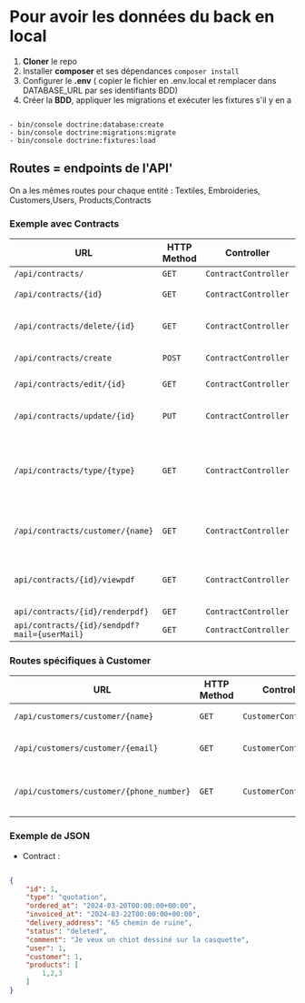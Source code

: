 # Pour avoir les données du back en local

1. **Cloner** le repo
2. Installer **composer** et ses dépendances ` composer install `
3. Configurer le **.env** ( copier le fichier en .env.local et remplacer dans DATABASE_URL par ses identifiants BDD)
4. Créer la **BDD**, appliquer les migrations et exécuter les fixtures s'il y en a

```shell

- bin/console doctrine:database:create
- bin/console doctrine:migrations:migrate
- bin/console doctrine:fixtures:load

```

## Routes = endpoints de l'API'

On a les mêmes routes pour chaque entité : Textiles, Embroideries, Customers,Users, Products,Contracts

### Exemple avec Contracts

| URL | HTTP Method | Controller  | Method | Comments |
|--|--|--|--|--|
| `/api/contracts/` | `GET` | `ContractController` | `index` | liste des contrats|
| `/api/contracts/{id}` | `GET` | `ContractController` |`show`| voir un contrat depuis son id id=integer |
| `/api/contracts/delete/{id}` | `GET` | `ContractController` |`delete`| effacer un contrat depuis son id id=integer |
| `/api/contracts/create` | `POST` | `ContractController` |`create`| créer un nouveau contrat|
| `/api/contracts/edit/{id}` | `GET` | `ContractController` |`edit`| voir les infos du contrat à modifier id=integer |
| `/api/contracts/update/{id}` | `PUT` | `ContractController` |`update`| envoyer les infos du contrat à modifier id=integer |
| `/api/contracts/type/{type}` | `GET` | `ContractController` || afficher que les contrats de type quotation/invoice ou order type=quotation/invoice/ order|
| `/api/contracts/customer/{name}` | `GET` | `ContractController` || afficher que les contrats du client {name} où {name}=string|
| `api/contracts/{id}/viewpdf` | `GET` | `ContractController` || afficher la prévisualisation du pdf du contrat n°={id} où {id}=integer|
| `api/contracts/{id}/renderpdf}` | `GET` | `ContractController` || télécharger le pdf |
| `api/contracts/{id}/sendpdf?mail={userMail}` | `GET` | `ContractController` || envoyer le pdf par mail |

### Routes spécifiques à Customer

| URL | HTTP Method | Controller  | Method | Comments |
|--|--|--|--|--|
| `/api/customers/customer/{name}` | `GET` | `CustomerController` || afficher les clients dont le nom contient {name}=string|
| `/api/customers/customer/{email}` | `GET` | `CustomerController` || afficher les clients dont l'email contient la chaîne de caractères {email}=string|
|`/api/customers/customer/{phone_number}` | `GET` | `CustomerController` || afficher les clients dont le numéro de téléphone contient les chiffres{phone_number}=integer|

### Exemple de JSON

- Contract :  

``` json

{
    "id": 1,
    "type": "quotation",
    "ordered_at": "2024-03-20T00:00:00+00:00",
    "invoiced_at": "2024-03-22T00:00:00+00:00",
    "delivery_address": "65 chemin de ruine",
    "status": "deleted",
    "comment": "Je veux un chiot dessiné sur la casquette",
    "user": 1,
    "customer": 1,
    "products": [
        1,2,3
    ]
}

```
